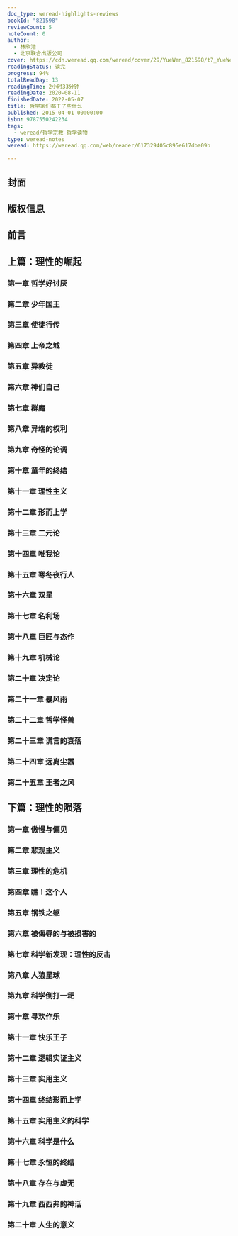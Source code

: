 ```yaml
---
doc_type: weread-highlights-reviews
bookId: "821598"
reviewCount: 5
noteCount: 0
author:
  - 林欣浩
  - 北京联合出版公司
cover: https://cdn.weread.qq.com/weread/cover/29/YueWen_821598/t7_YueWen_821598.jpg
readingStatus: 读完
progress: 94%
totalReadDay: 13
readingTime: 2小时33分钟
readingDate: 2020-08-11
finishedDate: 2022-05-07
title: 哲学家们都干了些什么
published: 2015-04-01 00:00:00
isbn: 9787550242234
tags:
  - weread/哲学宗教-哲学读物
type: weread-notes
weread: https://weread.qq.com/web/reader/617329405c895e617dba09b

---
```



## 封面

## 版权信息

## 前言

## 上篇：理性的崛起

### 第一章 哲学好讨厌

### 第二章 少年国王

### 第三章 使徒行传

### 第四章 上帝之城

### 第五章 异教徒

### 第六章 神们自己

### 第七章 群魔

### 第八章 异端的权利

### 第九章 奇怪的论调

### 第十章 童年的终结

### 第十一章 理性主义

### 第十二章 形而上学

### 第十三章 二元论

### 第十四章 唯我论

### 第十五章 寒冬夜行人

### 第十六章 双星

### 第十七章 名利场

### 第十八章 巨匠与杰作

### 第十九章 机械论

### 第二十章 决定论

### 第二十一章 暴风雨

### 第二十二章 哲学怪兽

### 第二十三章 谎言的衰落

### 第二十四章 远离尘嚣

### 第二十五章 王者之风

## 下篇：理性的陨落

### 第一章 傲慢与偏见

### 第二章 悲观主义

### 第三章 理性的危机

### 第四章 瞧！这个人

### 第五章 钢铁之躯

### 第六章 被侮辱的与被损害的

### 第七章 科学新发现：理性的反击

### 第八章 人猿星球

### 第九章 科学倒打一耙

### 第十章 寻欢作乐

### 第十一章 快乐王子

### 第十二章 逻辑实证主义

### 第十三章 实用主义

### 第十四章 终结形而上学

### 第十五章 实用主义的科学

### 第十六章 科学是什么

### 第十七章 永恒的终结

### 第十八章 存在与虚无

### 第十九章 西西弗的神话

### 第二十章 人生的意义

